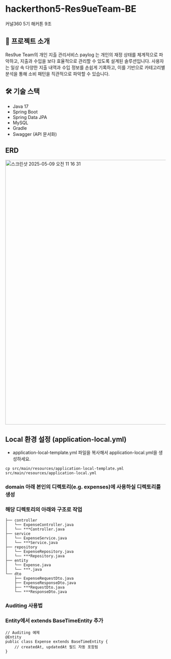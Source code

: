 # hackerthon5-Res9ueTeam-BE
커널360 5기 해커톤 9조

## 🎯 프로젝트 소개
Res9ue Team의 개인 지출 관리서비스 paylog 는 개인의 재정 상태를 체계적으로 파악하고, 지출과 수입을 보다 효율적으로 관리할 수 있도록 설계된 솔루션입니다.
사용자는 일상 속 다양한 지출 내역과 수입 정보를 손쉽게 기록하고, 이를 기반으로 카테고리별 분석을 통해 소비 패턴을 직관적으로 파악할 수 있습니다.

## 🛠 기술 스택
- Java 17
- Spring Boot
- Spring Data JPA
- MySQL
- Gradle
- Swagger (API 문서화)

## ERD
<img width="829" alt="스크린샷 2025-05-09 오전 11 16 31" src="https://github.com/user-attachments/assets/22b2b40e-8984-4b12-89f3-a37a0abb4ab0" />


## Local 환경 설정 (application-local.yml)
- application-local-template.yml 파일을 복사해서 application-local.yml을 생성하세요.

```cp src/main/resources/application-local-template.yml src/main/resources/application-local.yml```

### domain 아래 본인의 디렉토리(e.g. expenses)에 사용하실 디렉토리를 생성
### 해당 디렉토리의 아래와 구조로 작업
```
├── controller
│   └── ExpenseController.java
│   └── ***Controller.java
├── service
│   └── ExpenseService.java
│   └── ***Service.java
├── repository
│   └── ExpenseRepository.java
│   └── ***Repository.java
├── entity
│   └── Expense.java
│   └── ***.java
└── dto
    ├── ExpenseRequestDto.java
    ├── ExpenseResponseDto.java
    ├── ***RequestDto.java
    └── ***ResponseDto.java
```

### Auditing 사용법
### Entity에서 extends BaseTimeEntity 추가
```
// Auditing 예제
@Entity
public class Expense extends BaseTimeEntity {
    // createdAt, updatedAt 필드 자동 포함됨
}
```
